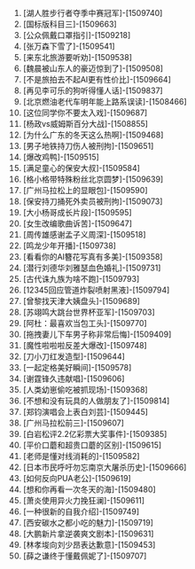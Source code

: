 
1. [湖人胜步行者夺季中赛冠军]-[1509740]
1. [国标版科目三]-[1509663]
1. [公众佩戴口罩指引]-[1509218]
1. [张万森下雪了]-[1509541]
1. [来东北旅游要听劝]-[1509538]
1. [魏晨被山东人的豪迈惊到了]-[1509508]
1. [不是旅拍去不起AI更有性价比]-[1509664]
1. [再见李可乐的狗听得懂人话]-[1509837]
1. [北京燃油老代车明年能上路系误读]-[1508466]
1. [这位同学你不要太入戏]-[1509687]
1. [杨政vs威姆斯百分大战]-[1508855]
1. [为什么广东的冬天这么热啊]-[1509468]
1. [男子地铁持刀伤人被刑拘]-[1509651]
1. [爆改鸡鸭]-[1509515]
1. [满足童心的保安大叔]-[1509584]
1. [格小格带特殊粉丝北京圆梦]-[1509639]
1. [广州马拉松上的显眼包]-[1509590]
1. [保安持刀捅死外卖员被刑拘]-[1509073]
1. [大小杨哥成长片段]-[1509595]
1. [女生改编歌曲诉苦]-[1509647]
1. [周传雄感谢孟子义周深]-[1509518]
1. [鸣龙少年开播]-[1509738]
1. [看看你的AI簪花写真有多美]-[1509358]
1. [潜行刘德华刘雅瑟血色婚礼]-[1509731]
1. [古代诛九族为啥不跑]-[1509793]
1. [12345回应管道炸裂喷射黑液]-[1509794]
1. [曾黎找天津大姨盘头]-[1509689]
1. [苏翊鸣大跳台世界杯亚军]-[1509703]
1. [阿杜：最喜欢当包工头]-[1509770]
1. [拖拽妻儿下车男子称非常后悔]-[1509409]
1. [魔性啦啦啦反差大爆改]-[1509748]
1. [刀小刀红发造型]-[1509644]
1. [一起定格美好瞬间]-[1509578]
1. [谢霆锋久违献唱]-[1509606]
1. [人类幼崽偷吃被抓现场]-[1509368]
1. [不想和没有玩具的人做朋友了]-[1509814]
1. [郑钧演唱会上表白刘芸]-[1509445]
1. [广州马拉松前三]-[1509607]
1. [白岩松评2.2亿彩票大奖事件]-[1509385]
1. [平价口蘑和超贵口蘑的区别]-[1509615]
1. [老师是懂对线消耗的]-[1509582]
1. [日本市民呼吁勿忘南京大屠杀历史]-[1509666]
1. [如何反向PUA老公]-[1509619]
1. [想和你再看一次冬天的海]-[1509480]
1. [萧炎使用异火力挽狂澜]-[1509611]
1. [一种很新的自我介绍]-[1509749]
1. [西安碳水之都小吃的魅力]-[1509719]
1. [大鹏新片拿逆袭爽文剧本]-[1509631]
1. [林孝埈向刘少昂表达歉意]-[1509453]
1. [薛之谦终于懂戴佩妮了]-[1509707]